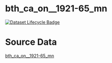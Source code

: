 # bth_ca_on__1921-65_mn

[![Dataset Lifecycle Badge](https://img.shields.io/static/v1.svg?label=Lifecycle&message=Unreleased&color=blue)](https://github.com/davidearn/iidda/blob/main/docs/lifecycle.md)

# Source Data

[bth_ca_on__1921-65_mn](https://raw.githubusercontent.com/davidearn/iidda/master/data/bth_ca_on__1921-65_mn/source-data/bth_ca_on__1921-65_mn.csv)
